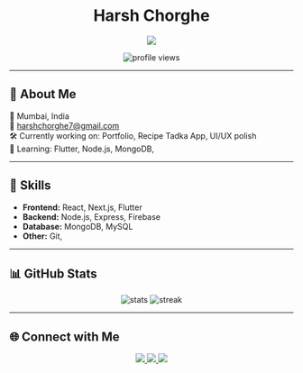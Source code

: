 <!-- Banner -->
<h1 align="center">Harsh Chorghe</h1>
<p align="center">
  <img src="https://img.shields.io/badge/Clean%20UI-Reliable%20APIs-Fast-brightgreen?style=for-the-badge" />
</p>

<p align="center">
  <img src="https://komarev.com/ghpvc/?username=HarshChorghe&label=Profile%20views&color=0e75b6&style=flat" alt="profile views" />
</p>

---

## 📌 About Me

📍 Mumbai, India  
📧 [harshchorghe7@gmail.com](mailto:harshchorghe7@gmail.com)  
🛠️ Currently working on: Portfolio, Recipe Tadka App, UI/UX polish  
🧠 Learning: Flutter, Node.js, MongoDB,   

---

## 🚀 Skills
- **Frontend:** React, Next.js, Flutter  
- **Backend:** Node.js, Express, Firebase  
- **Database:** MongoDB, MySQL  
- **Other:** Git,  

---

## 📊 GitHub Stats
<p align="center">
  <img src="https://github-readme-stats.vercel.app/api?username=HarshChorghe&show_icons=true&theme=tokyonight" alt="stats" />
  <img src="https://github-readme-streak-stats.herokuapp.com/?user=HarshChorghe&theme=tokyonight" alt="streak" />
</p>

---

## 🌐 Connect with Me
<p align="center">
  <a href="mailto:harshchorghe2003@gmail.com">
    <img src="https://img.shields.io/badge/Email-D14836?style=for-the-badge&logo=gmail&logoColor=white" />
  </a>
  <a href="https://www.linkedin.com/in/harshchorghe" target="_blank">
    <img src="https://img.shields.io/badge/LinkedIn-0077B5?style=for-the-badge&logo=linkedin&logoColor=white" />
  </a>
  <a href="https://github.com/HarshChorghe" target="_blank">
    <img src="https://img.shields.io/badge/GitHub-100000?style=for-the-badge&logo=github&logoColor=white" />
  </a>
</p>

